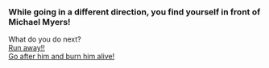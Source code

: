 ### While going in a different direction, you find yourself in front of Michael Myers!  

What do you do next?  
[Run away!!](../short/run.md)  
[Go after him and burn him alive!](../short/burn.md)  
 
